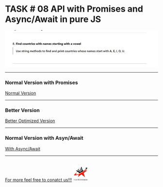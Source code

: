 
<h1>TASK # 08 API with Promises and Async/Await in pure JS</h1>
<img src="task8.jpg" />
<hr>
<h3>Normal Version with Promises</h3><a  href="task8.htm"> Normal Version </a><hr>
<h3>Better Version</h3><a href="task8bt.html" >Better Optimized Version</a><hr>
<h3>Normal Version with Asyn/Await</h3><a  href="task8aa.htm"> With Async/Await </a>
<hr>
<br>
<a href="https://hmftj.com">For more feel free to conatct us!!!</a>

<img src="logo.png" width="50px" />

